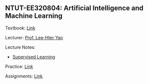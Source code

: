 ## NTUT-EE320804: Artificial Intelligence and Machine Learning

Textbook: [Link](https://www.tenlong.com.tw/products/9780262043793)

Lecturer: [Prof. Lee-Hter Yao](https://www.ee.ntut.edu.tw/teacher/teacher2.php?tsn=5)

Lecture Notes:
- [Supervised Learning](https://hackmd.io/@yzuKevinTsai/H17gGOhC2)


Practice: [Link](https://github.com/KevinTsaiCodes/NTUT-320804/blob/main/Assignments/README.md)

Assignments: [Link](https://github.com/KevinTsaiCodes/NTUT-320804/blob/main/Assignments/README.md)
